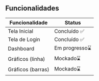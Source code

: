 ## Funcionalidades
| Funcionalidade         | Status                  |
|------------------------|-------------------------|
| Tela Inicial           | Concluído ✅               |
| Tela de Login          | Concluído  ✅              |
| Dashboard              | Em progresso⌛          |
| Gráficos (linha)       | Mockado⌛               |
| Gráficos (barras)      | Mockado⌛               |

